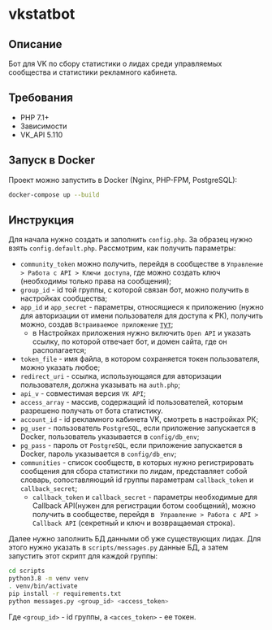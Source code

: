 # vkstatbot

## Описание
Бот для VK по сбору статистики о лидах среди управляемых сообщества и статистики
рекламного кабинета.

## Требования 
 - PHP 7.1+
 - Зависимости
 - VK_API 5.110

## Запуск в Docker
Проект можно запустить в Docker (Nginx, PHP-FPM, PostgreSQL):
```bash
docker-compose up --build
``` 

## Инструкция
Для начала нужно создать и заполнить `config.php`. За образец нужно взять `config.default.php`. 
Рассмотрим, как получить параметры:
- `community_token` можно получить, перейдя в сообществе в `Управление > Работа с API > Ключи доступа`, 
где можно создать ключ (необходимы только права на сообщения);
- `group_id` - id той группы, с которой связан бот, можно получить в настройках сообщества;
- `app_id` и `app_secret` - параметры, относящиеся к приложению
(нужно для авторизации от имени пользователя для доступа к РК), получить можно, создав `Встраиваемое приложение` 
[тут](https://vk.com/editapp?act=create);
    - в Настройках приложения нужно включить `Open API` 
    и указать ссылку, по которой отвечает бот, и домен сайта, где он располагается;
- `token_file` - имя файла, в котором сохраняется токен пользователя, можно указать любое;
- `redirect_uri` - ссылка, использующаяся для авторизации пользователя, должна указывать на `auth.php`;
- `api_v` - совместимая версия `VK API`;
- `access_array` - массив, содержащий id пользователей, которым разрешено получать от бота статистику.
- `account_id` - id рекламного кабинета VK, смотреть в настройках РК; 
- `pg_user` - пользователь `PostgreSQL`, если приложение запускается в Docker, пользователь указывается 
в `config/db_env`;
- `pg_pass` - пароль от `PostgreSQL`, если приложение запускается в Docker, пароль указывается 
в `config/db_env`;
- `communities` - список сообществ, в которых нужно регистрировать сообщения для сбора статистики 
по лидам, представляет собой словарь, сопоставляющий id группы
параметрам `callback_token` и `callback_secret`;
    - `callback_token` и `callback_secret` - параметры необходимые для 
    Callback API(нужен для регистрации ботом сообщений), можно получить в сообществе, перейдя в `
    Управление > Работа с API > Callback API` (секретный и ключ и возвращаемая строка).
    
Далее нужно заполнить БД данными об уже существующих лидах. Для этого нужно указать 
в `scripts/messages.py` данные БД, а затем запустить этот скрипт для каждой группы:
```bash
cd scripts
python3.8 -m venv venv
. venv/bin/activate
pip install -r requirements.txt
python messages.py <group_id> <access_token>
```
Где `<group_id>` - id группы, а `<acces_token>` - ее токен.
